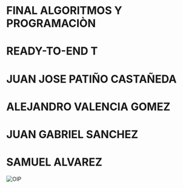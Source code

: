 # FINAL ALGORITMOS Y PROGRAMACIÒN

# READY-TO-END T

# **JUAN JOSE PATIÑO CASTAÑEDA**
# **ALEJANDRO VALENCIA GOMEZ**
# **JUAN GABRIEL SANCHEZ**
# **SAMUEL ALVAREZ**


![OIP](https://github.com/juanjo1228/FINAL/assets/169292514/e59d84bf-d7cc-4361-a460-56486c012eee)
